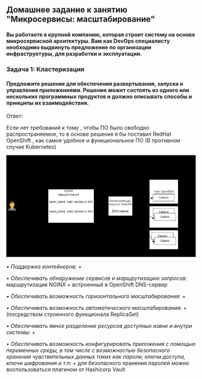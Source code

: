 ## Домашнее задание к занятию "Микросервисы: масштабирование" ##

#### Вы работаете в крупной компанию, которая строит систему на основе микросервисной архитектуры. Вам как DevOps специалисту необходимо выдвинуть предложение по организации инфраструктуры, для разработки и эксплуатации. ####

### Задача 1: Кластеризация ###

#### Предложите решение для обеспечения развертывания, запуска и управления приложениями. Решение может состоять из одного или нескольких программных продуктов и должно описывать способы и принципы их взаимодействия. ####

Ответ:

Если нет требований к тому , чтобы ПО было свободно распространяемое, то в основе решения я бы поставил RedHat OpenShift , как самое удобное и функциональное ПО (В противном случае Kubernetes)


![img.png](img.png)

_• Поддержка контейнеров:_ +

_• Обеспечивать обнаружение сервисов и маршрутизацию запросов:_ маршрутизация NGINX + встроенный в OpenShift DNS-сервер

_• Обеспечивать возможность горизонтального масштабирования:_ +

_• Обеспечивать возможность автоматического масштабирования:_ + (посредством строенного функционала ReplicaSet)

_• Обеспечивать явное разделение ресурсов доступных извне и внутри системы:_ +

_• Обеспечивать возможность конфигурировать приложения с помощью переменных среды, в том числе с возможностью безопасного хранения чувствительных данных таких как пароли, ключи доступа, ключи шифрования и т.п:_ + для безопасного хранения паролей можно воспользоваться плагином от Hashicorp Vault